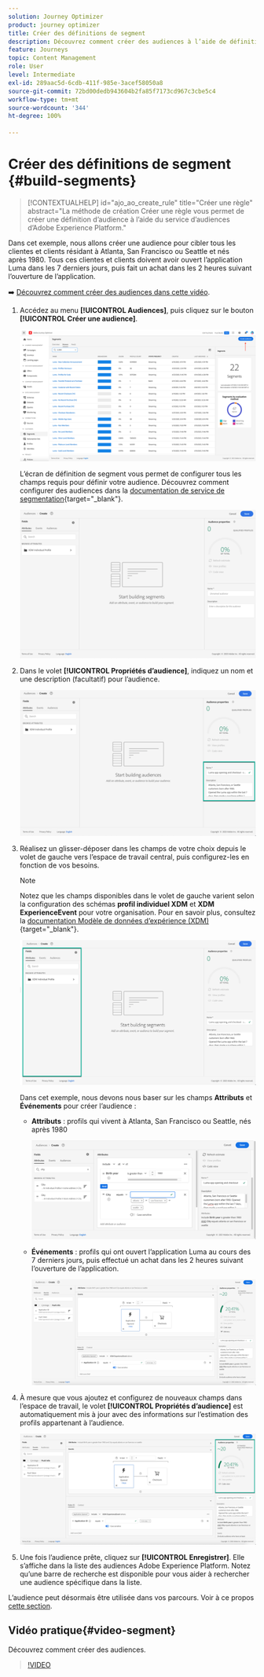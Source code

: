 ```yaml
---
solution: Journey Optimizer
product: journey optimizer
title: Créer des définitions de segment
description: Découvrez comment créer des audiences à l’aide de définitions de segment.
feature: Journeys
topic: Content Management
role: User
level: Intermediate
exl-id: 289aac5d-6cdb-411f-985e-3acef58050a8
source-git-commit: 72bd00dedb943604b2fa85f7173cd967c3cbe5c4
workflow-type: tm+mt
source-wordcount: '344'
ht-degree: 100%

---
```


# Créer des définitions de segment {#build-segments}

>[!CONTEXTUALHELP]
>id="ajo_ao_create_rule"
>title="Créer une règle"
>abstract="La méthode de création Créer une règle vous permet de créer une définition d’audience à l’aide du service d’audiences d’Adobe Experience Platform."

Dans cet exemple, nous allons créer une audience pour cibler tous les clientes et clients résidant à Atlanta, San Francisco ou Seattle et nés après 1980. Tous ces clientes et clients doivent avoir ouvert l’application Luma dans les 7 derniers jours, puis fait un achat dans les 2 heures suivant l’ouverture de l’application.

➡️ [Découvrez comment créer des audiences dans cette vidéo](#video-segment).

1. Accédez au menu **[!UICONTROL Audiences]**, puis cliquez sur le bouton **[!UICONTROL Créer une audience]**.

   ![](assets/create-segment.png)

   L’écran de définition de segment vous permet de configurer tous les champs requis pour définir votre audience. Découvrez comment configurer des audiences dans la [documentation de service de segmentation](https://experienceleague.adobe.com/docs/experience-platform/segmentation/ui/overview.html?lang=fr){target="_blank"}.

   ![](assets/segment-builder.png)

1. Dans le volet **[!UICONTROL Propriétés d’audience]**, indiquez un nom et une description (facultatif) pour l’audience.

   ![](assets/segment-properties.png)

1. Réalisez un glisser-déposer dans les champs de votre choix depuis le volet de gauche vers l’espace de travail central, puis configurez-les en fonction de vos besoins.

   >[!NOTE]
   >
   >Notez que les champs disponibles dans le volet de gauche varient selon la configuration des schémas **profil individuel XDM** et **XDM ExperienceEvent** pour votre organisation.  Pour en savoir plus, consultez la [documentation Modèle de données d’expérience (XDM)](https://experienceleague.adobe.com/docs/experience-platform/xdm/home.html?lang=fr){target="_blank"}.

   ![](assets/drag-fields.png)

   Dans cet exemple, nous devons nous baser sur les champs **Attributs** et **Événements** pour créer l’audience :

   * **Attributs** : profils qui vivent à Atlanta, San Francisco ou Seattle, nés après 1980

     ![](assets/add-attributes.png)

   * **Événements** : profils qui ont ouvert l’application Luma au cours des 7 derniers jours, puis effectué un achat dans les 2 heures suivant l’ouverture de l’application.

     ![](assets/add-events.png)

1. À mesure que vous ajoutez et configurez de nouveaux champs dans l’espace de travail, le volet **[!UICONTROL Propriétés d’audience]** est automatiquement mis à jour avec des informations sur l’estimation des profils appartenant à l’audience.

   ![](assets/segment-estimate.png)

1. Une fois l’audience prête, cliquez sur **[!UICONTROL Enregistrer]**. Elle s’affiche dans la liste des audiences Adobe Experience Platform. Notez qu’une barre de recherche est disponible pour vous aider à rechercher une audience spécifique dans la liste.

L’audience peut désormais être utilisée dans vos parcours. Voir à ce propos [cette section](../audience/about-audiences.md).

## Vidéo pratique{#video-segment}

Découvrez comment créer des audiences.

>[!VIDEO](https://video.tv.adobe.com/v/334281?quality=12)
